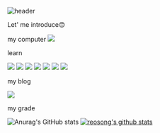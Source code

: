 




![header](https://capsule-render.vercel.app/api?type=transparent&color=blue&height=200&section=header&text=youngseoSong&fontSize=90)


Let' me introduce😊

my computer
<a href="#" target="_blank"><img src="https://img.shields.io/badge/ios-gray?style=flat-square&logo=apple&logoColor=007396"/></a>

learn
<p>
<a href="#" target="_blank"><img src="https://img.shields.io/badge/java-red?style=flat-square&logo=java&logoColor=007396"/></a>
<a href="#" target="_blank"><img src="https://img.shields.io/badge/mysql-green?style=flat-square&logo=MySQL&logoColor=007396"/></a>
<a href="#" target="_blank"><img src="https://img.shields.io/badge/oracle-blue?style=flat-square&logo=Oracle&logoColor=007396"/></a>
  <a href="#" target="_blank"><img src="https://img.shields.io/badge/html-pink?style=flat-square&logo=HTML5&logoColor=007396"/></a>
  <a href="#" target="_blank"><img src="https://img.shields.io/badge/javascript-yellow?style=flat-square&logo=javaScript&logoColor=007396"/></a>
  <a href="#" target="_blank"><img src="https://img.shields.io/badge/jQeury-blue?style=flat-square&logo=jQuery&logoColor=007396"/></a>
  <a href="#" target="_blank"><img src="https://img.shields.io/badge/JSP-red?style=flat-square&logo=oracle&logoColor=007396"/></a>
</p>

my blog
<p>
  <a href="https://blog.naver.com/ambition_1018" target="_blank">
    <img src="https://img.shields.io/badge/blog-green?style=for-the-badge&logo=n&logoColor=007396"/></a>
  
  </p>
  
  <p>
  my grade
  </p>
  <p>

![Anurag's GitHub stats](https://github-readme-stats.vercel.app/api?username=reosong&show_icons=true&theme=cobalt)
[![reosong's github stats](https://github-readme-stats.vercel.app/api/top-langs/?username=reosong&show_icons=true&hide_border=true&title_color=004386&icon_color=004386&layout=compact)](https://github.com/reosong)
  </p>
